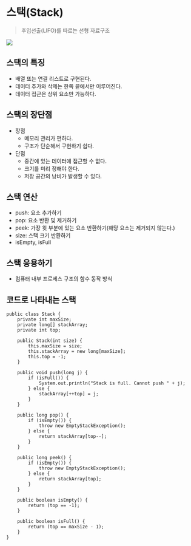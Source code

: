 # 스택(Stack)
> 후입선출(LIFO)를 따르는 선형 자료구조

<img src="https://github.com/justlikeryu/TIL/assets/111476710/f5a66119-c3dc-4581-b4a4-a45a54ca2edf">

## 스택의 특징
- 배열 또는 연결 리스트로 구현된다.
- 데이터 추가와 삭제는 한쪽 끝에서만 이루어진다.
- 데이터 접근은 상위 요소만 가능하다.

## 스택의 장단점
- 장점
  - 메모리 관리가 편하다.
  - 구조가 단순해서 구현하기 쉽다.
- 단점
  - 중간에 있는 데이터에 접근할 수 없다.
  - 크기를 미리 정해야 한다.
  - 저장 공간의 낭비가 발생할 수 있다.

## 스택 연산
- push: 요소 추가하기
- pop: 요소 반환 및 제거하기
- peek: 가장 윗 부분에 있는 요소 반환하기(해당 요소는 제거되지 않는다.)
- size: 스택 크기 반환하기
- isEmpty, isFull

## 스택 응용하기
- 컴퓨터 내부 프로세스 구조의 함수 동작 방식

## 코드로 나타내는 스택
```
public class Stack {
    private int maxSize;
    private long[] stackArray;
    private int top;

    public Stack(int size) {
        this.maxSize = size;
        this.stackArray = new long[maxSize];
        this.top = -1;
    }

    public void push(long j) {
        if (isFull()) {
            System.out.println("Stack is full. Cannot push " + j);
        } else {
            stackArray[++top] = j;
        }
    }

    public long pop() {
        if (isEmpty()) {
            throw new EmptyStackException();
        } else {
            return stackArray[top--];
        }
    }

    public long peek() {
        if (isEmpty()) {
            throw new EmptyStackException();
        } else {
            return stackArray[top];
        }
    }

    public boolean isEmpty() {
        return (top == -1);
    }

    public boolean isFull() {
        return (top == maxSize - 1);
    }
}
```